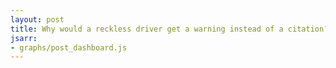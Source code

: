 ```yaml
---
layout: post
title: Why would a reckless driver get a warning instead of a citation?
jsarr:
- graphs/post_dashboard.js
---
```

